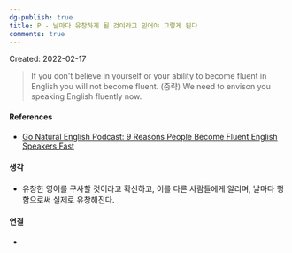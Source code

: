```yaml
---
dg-publish: true
title: P - 날마다 유창하게 될 것이라고 믿어야 그렇게 된다
comments: true
---
```


Created: 2022-02-17

>If you don't believe in yourself or your ability to become fluent in English you will not become fluent. (중략) We need to envison you speaking English fluently now.

#### References
-  [Go Natural English Podcast: 9 Reasons People Become Fluent English Speakers Fast](https://podcasts.google.com/feed/aHR0cDovL2dvbmF0dXJhbGVuZ2xpc2gubGlic3luLmNvbS9yc3M/episode/NDFjYjgwZjktMWI3Yi00NTBiLWFhNDUtZDIwOTJkODhlNjZl?sa=X&ved=0CAUQkfYCahcKEwiA--fr7YX2AhUAAAAAHQAAAAAQCg)

#### 생각
- 유창한 영어를 구사할 것이라고 확신하고, 이를 다른 사람들에게 알리며, 날마다 행함으로써 실제로 유창해진다. 

#### 연결
- 